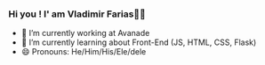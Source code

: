 ### Hi you ! I' am Vladimir Farias👊🏾

- 🔭 I’m currently working at Avanade
- 🌱 I’m currently learning about Front-End (JS, HTML, CSS, Flask)
- 😄 Pronouns: He/Him/His/Ele/dele
